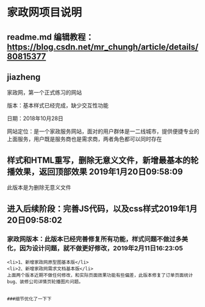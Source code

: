 家政网项目说明
=========

## readme.md 编辑教程：https://blog.csdn.net/mr_chungh/article/details/80815377

## jiazheng
家政网，第一个正式练习的网站<p>
版本：基本样式已经完成，缺少交互性功能<p>
日期：2018年10月28日<p>
网站定位：是一个家政服务网站，面对的用户群体是一二线城市，提供便捷专业的上面服务，用户既是服务商也是需求商，两者角色都可以同时存在<p>
    
## 样式和HTML重写，删除无意义文件，新增最基本的轮播效果，返回顶部效果 2019年1月20日09:58:09
此版本是为删除无意义文件


## 进入后续阶段：完善JS代码，以及css样式2019年1月20日09:58:02


### 家政网版本：此版本已经完善修复所有功能，样式问题不做过多美化，因为设计问题，就不做更好修改，2019年2月11日16:23:05
    <li>1、新增家政网原型图基本版</li>
    <li>2、新增家政网需求文档基本版</li>
    上面两个版本近期不做任何修改，和实际页面效果功能有些偏差，此版本修复了订单页面统计bug、装修公司详情页轮播图片问题。
    
    
    ###细节优化了一下下
    
